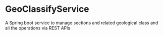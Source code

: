 # GeoClassifyService
A Spring boot service to manage sections and related geological class and all the operations via REST APIs
